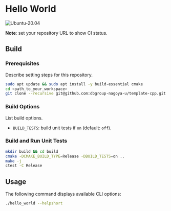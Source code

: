 # Hello World

![Ubuntu-20.04](https://github.com/dbgroup-nagoya-u/template-cpp/workflows/Ubuntu-20.04/badge.svg?branch=main)

**Note**: set your repository URL to show CI status.

## Build

### Prerequisites

Describe setting steps for this repository.

```bash
sudo apt update && sudo apt install -y build-essential cmake
cd <path_to_your_workspace>
git clone --recursive git@github.com:dbgroup-nagoya-u/template-cpp.git
```

### Build Options

List build options.

- `BUILD_TESTS`: build unit tests if `on` (default: `off`).

### Build and Run Unit Tests

```bash
mkdir build && cd build
cmake -DCMAKE_BUILD_TYPE=Release -DBUILD_TESTS=on ..
make -j
ctest -C Release
```

## Usage

The following command displays available CLI options:

```bash
./hello_world --helpshort
```
